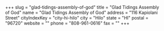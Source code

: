 +++
slug = "glad-tidings-assembly-of-god"
title = "Glad Tidings Assembly of God"
name = "Glad Tidings Assembly of God"
address = "116 Kapiolani Street"
cityIndexKey = "city-hi-hilo"
city = "Hilo"
state = "HI"
postal = "96720"
website = ""
phone = "808-961-0616"
fax = ""
+++
